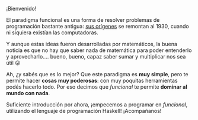 ¡Bienvenido!

El paradigma funcional es una forma de resolver problemas de programación bastante antigua: [sus orígenes](https://es.wikipedia.org/wiki/C%C3%A1lculo_lambda) se remontan al 1930, cuando ni siquiera existían las computadoras.

Y aunque estas ideas fueron desarrolladas por matemáticos, la buena noticia es que no hay que saber nada de matemática para poder entenderlo y aprovecharlo.... bueno, bueno, capaz saber sumar y multiplicar nos sea útil :stuck_out_tongue:

Ah, ¿y sabés que es lo mejor? Que este paradigma es **muy simple**, pero te permite hacer **cosas muy poderosas**: con muy poquitas herramientas podés hacerlo todo. Por eso decimos que _funcional_ te permite **dominar al mundo con nada**.

Suficiente introducción por ahora, ¡empecemos a programar en _funcional_, utilizando el lenguaje de programación Haskell! ¡Acompañanos!

